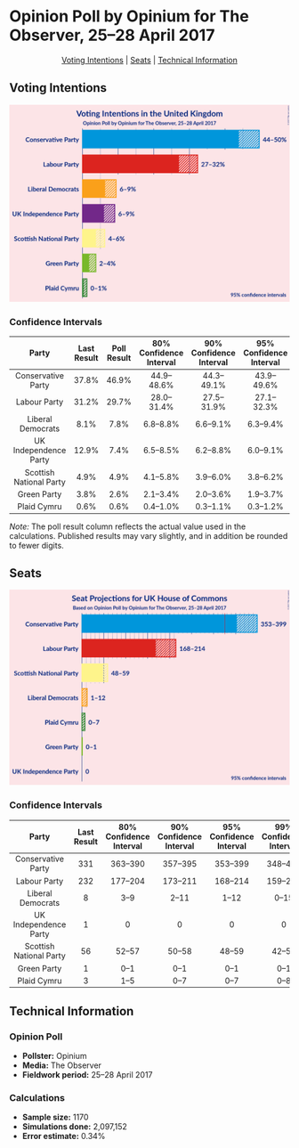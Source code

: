 # Opinion Poll by Opinium for The Observer, 25–28 April 2017

<p align="center"><a href="#voting-intentions">Voting Intentions</a> | <a href="#seats">Seats</a> | <a href="#technical-information">Technical Information</a></p>

## Voting Intentions

![Graph with voting intentions not yet produced](2017-04-28-Opinium.png "Voting Intentions")

### Confidence Intervals

| Party | Last Result | Poll Result | 80% Confidence Interval | 90% Confidence Interval | 95% Confidence Interval | 99% Confidence Interval |
|:-----:|:-----------:|:-----------:|:-----------------------:|:-----------------------:|:-----------------------:|:-----------------------:|
| Conservative Party | 37.8% | 46.9% | 44.9–48.6% |44.3–49.1% |43.9–49.6% |43.0–50.5% |
| Labour Party | 31.2% | 29.7% | 28.0–31.4% |27.5–31.9% |27.1–32.3% |26.3–33.2% |
| Liberal Democrats | 8.1% | 7.8% | 6.8–8.8% |6.6–9.1% |6.3–9.4% |5.9–10.0% |
| UK Independence Party | 12.9% | 7.4% | 6.5–8.5% |6.2–8.8% |6.0–9.1% |5.6–9.6% |
| Scottish National Party | 4.9% | 4.9% | 4.1–5.8% |3.9–6.0% |3.8–6.2% |3.4–6.7% |
| Green Party | 3.8% | 2.6% | 2.1–3.4% |2.0–3.6% |1.9–3.7% |1.6–4.1% |
| Plaid Cymru | 0.6% | 0.6% | 0.4–1.0% |0.3–1.1% |0.3–1.2% |0.2–1.5% |

*Note:* The poll result column reflects the actual value used in the calculations. Published results may vary slightly, and in addition be rounded to fewer digits.

## Seats

![Graph with seats not yet produced](2017-04-28-Opinium-seats.png "Seats")

### Confidence Intervals

| Party | Last Result | 80% Confidence Interval | 90% Confidence Interval | 95% Confidence Interval | 99% Confidence Interval |
|:-----:|:-----------:|:-----------------------:|:-----------------------:|:-----------------------:|:-----------------------:|
| Conservative Party | 331 | 363–390 |357–395 |353–399 |348–408 |
| Labour Party | 232 | 177–204 |173–211 |168–214 |159–219 |
| Liberal Democrats | 8 | 3–9 |2–11 |1–12 |0–15 |
| UK Independence Party | 1 | 0 |0 |0 |0 |
| Scottish National Party | 56 | 52–57 |50–58 |48–59 |42–59 |
| Green Party | 1 | 0–1 |0–1 |0–1 |0–1 |
| Plaid Cymru | 3 | 1–5 |0–7 |0–7 |0–8 |


## Technical Information

### Opinion Poll

+ **Pollster:** Opinium
+ **Media:** The Observer
+ **Fieldwork period:** 25–28 April 2017

### Calculations

+ **Sample size:** 1170
+ **Simulations done:** 2,097,152
+ **Error estimate:** 0.34%

